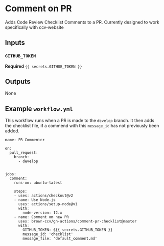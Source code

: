 # Comment on PR

Adds Code Review Checklist Comments to a PR.  Currently designed to work specifically with ccv-website

## Inputs

### `GITHUB_TOKEN`

**Required** `{{ secrets.GITHUB_TOKEN }}`

## Outputs

None

## Example `workflow.yml`

This workflow runs when a PR is made to the `develop` branch. It then adds the checklist file, if a commend with this `message_id` has not previously been added.

```
name: PR Commenter

on:
  pull_request:
    branch:
      - develop


jobs:
  comment:
    runs-on: ubuntu-latest

    steps:
    - uses: actions/checkout@v2
    - name: Use Node.js
      uses: actions/setup-node@v1
      with:
        node-version: 12.x
    - name: Comment on new PR
      uses: brown-ccv/gh-actions/comment-pr-checklist@master
      with:
        GITHUB_TOKEN: ${{ secrets.GITHUB_TOKEN }}
        message_id: 'checklist'
        message_file: 'default_comment.md'
```
